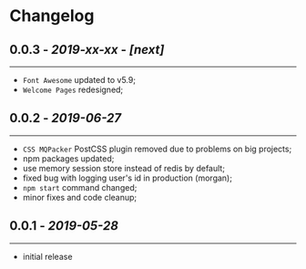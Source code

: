 # Changelog

## **0.0.3** - *2019-xx-xx* - **_[next]_**
*******************************************************************************
* `Font Awesome` updated to v5.9;
* `Welcome Pages` redesigned;


## **0.0.2** - *2019-06-27*
*******************************************************************************
* `CSS MQPacker` PostCSS plugin removed due to problems on big projects;
* npm packages updated;
* use memory session store instead of redis by default;
* fixed bug with logging user's id in production (morgan);
* `npm start` command changed;
* minor fixes and code cleanup;


## **0.0.1** - *2019-05-28*
*******************************************************************************
* initial release
